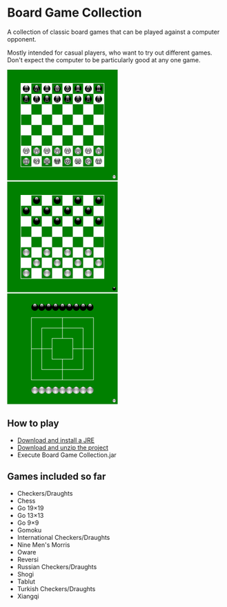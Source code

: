 # Board Game Collection

A collection of classic board games that can be played against a computer opponent.

Mostly intended for casual players, who want to try out different games. Don't expect the computer to be particularly good at any one game.

<img alt="Chess initial position" height="256" src="img/screenshots/chess.png" width="256"> <img alt="Checkers initial position" height="256" src="img/screenshots/checkers.png" width="256"> <img alt="Nine Men's Morris initial position" height="256" src="img/screenshots/morris.png" width="256">

## How to play

- [Download and install a JRE](https://adoptium.net/temurin/releases/)
- [Download and unzip the project](https://github.com/Michi83/boardgamecollection/archive/refs/heads/main.zip)
- Execute Board Game Collection.jar

## Games included so far

- Checkers/Draughts
- Chess
- Go 19×19
- Go 13×13
- Go 9×9
- Gomoku
- International Checkers/Draughts
- Nine Men's Morris
- Oware
- Reversi
- Russian Checkers/Draughts
- Shogi
- Tablut
- Turkish Checkers/Draughts
- Xiangqi
